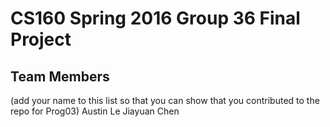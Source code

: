 # CS160 Spring 2016 Group 36 Final Project

## Team Members
(add your name to this list so that you can show that you contributed to the repo for Prog03)
Austin Le
Jiayuan Chen
